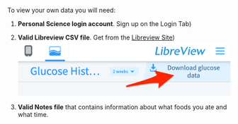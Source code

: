 To view your own data you will need:

1. **Personal Science login account**. Sign up on the Login Tab)


2. **Valid Libreview CSV file**.  Get from the [Libreview Site](https://www.libreview.com/auth/register)) ![](./content/libreview_download.png)

3. **Valid Notes file** that contains information about what foods you ate and what time. 

